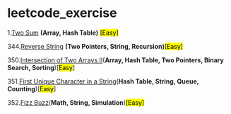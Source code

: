 # leetcode_exercise

1.[Two Sum](/leetcode_top_interview_questions/Easy/1_Two_Sum) **(Array, Hash Table)** <mark>[Easy]</mark>

344.[Reverse String](/leetcode_top_interview_questions/Easy/344_Reverse_String) **(Two Pointers, String, Recursion)**<mark>[Easy]</mark>

350.[Intersection of Two Arrays II](/leetcode_top_interview_questions/Easy/350_Intersection_of_Two_Arrays_II)(**Array, Hash Table, Two Pointers, Binary Search, Sorting**)[<mark>Easy</mark>]

351.[First Unique Character in a String](/leetcode_top_interview_questions/Easy/387_First_Unique_Character_in_a_String)(**Hash Table, String, Queue, Counting**)[<mark>Easy</mark>]

352.[Fizz Buzz](/leetcode_top_interview_questions/Easy/412_Fizz_Buzz)(**Math, String, Simulation**)<mark>[Easy]</mark>
